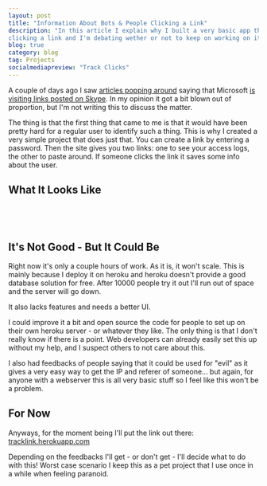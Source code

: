 ```yaml
---
layout: post
title: "Information About Bots & People Clicking a Link"
description: "In this article I explain why I built a very basic app that lets you know who is
clicking a link and I'm debating wether or not to keep on working on it."
blog: true
category: blog
tag: Projects
socialmediapreview: "Track Clicks"
---
```


A couple of days ago I saw
[articles popping around](http://www.zdnet.com/is-microsoft-reading-your-skype-instant-messages-7000015388/)
saying that Microsoft
[is visiting links posted on Skype](http://www.h-online.com/security/news/item/Skype-with-care-Microsoft-is-reading-everything-you-write-1862870.html). In my opinion it got a bit blown out of proportion, but I'm
not writing this to discuss the matter.

The thing is that the first thing that came to me is that it would have
been pretty hard for a regular user to identify such a thing.
This is why I created a very simple project that does just that.
You can create a link by entering a password. Then the site gives you
two links: one to see your access logs, the other to paste around.
If someone clicks the link it saves some info about the user.

## What It Looks Like

<img src='/assets/blog/t1.png' alt='' style='margin:20px auto; display: block'/>

<img src='/assets/blog/t2.png' alt='' style='margin:20px auto; display: block'/>

<img src='/assets/blog/t3.png' alt='' style='margin:20px auto; display: block'/>

## It's Not Good - But It Could Be

Right now it's only a couple hours of work. As it is, it won't scale.
This is mainly because I deploy it on heroku and heroku doesn't provide a good
database solution for free. After 10000 people try it out I'll run out
of space and the server will go down.

It also lacks features and needs a better UI.

I could improve it a bit and open source the code for people to set up on
their own heroku server - or whatever they like. The only thing is that
I don't really know if there is a point. Web developers can already
easily set this up without my help, and I suspect others to not care about this.

I also had feedbacks of people saying that it could be used for "evil" as
it gives a very easy way to get the IP and referer of someone... but
again, for anyone with a webserver this is all very basic stuff so I
feel like this won't be a problem.

## For Now

Anyways, for the moment being I'll put the link out there:
[tracklink.herokuapp.com](http://tracklink.herokuapp.com)

Depending on the feedbacks I'll get - or don't get - I'll decide what to
do with this! Worst case scenario I keep this as a pet project that I
use once in a while when feeling paranoid.
